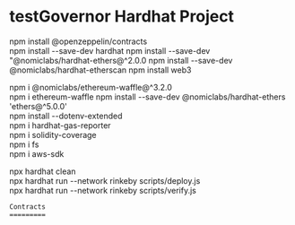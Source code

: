 testGovernor Hardhat Project
=======================

npm install @openzeppelin/contracts  
npm install --save-dev hardhat
npm install --save-dev "@nomiclabs/hardhat-ethers@^2.0.0
npm install --save-dev @nomiclabs/hardhat-etherscan
npm install web3  
<!-- npm install @chainlink/contracts --save   -->
npm i @nomiclabs/ethereum-waffle@^3.2.0   
 npm i ethereum-waffle
npm install --save-dev @nomiclabs/hardhat-ethers 'ethers@\^5.0.0'   
npm install --dotenv-extended  
npm i hardhat-gas-reporter   
npm i solidity-coverage   
npm i fs   
npm i aws-sdk

<!-- deploy and verify contracts -->
npx hardhat clean   
npx hardhat run --network rinkeby scripts/deploy.js  
npx hardhat run --network rinkeby scripts/verify.js  

<!-- 
deploy at mainnet change to: --network mainnet
deploy parameters and deployed addresses are saved in scripts/deployParams.json

verify a single contract:
npx hardhat verify --network rinkeby --contract contracts/Mooney.sol:Mooney  <your deployed address> 
-->
```
Contracts
=========
